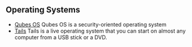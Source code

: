 ## Operating Systems

  * [Qubes OS](https://www.qubes-os.org/) Qubes OS is a security-oriented operating system
  * [Tails](https://tails.boum.org/) Tails is a live operating system that you can start on almost any computer from a USB stick or a DVD.